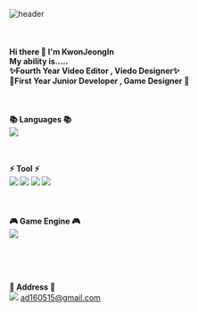  ![header](https://capsule-render.vercel.app/api?type=cylinder&color=auto&height=150&section=header&text=KwonJeongIn%GitHub&fontSize=30&fontAlignY=50&animation=blink&fontColor=FFFFFF)
</br>
</br>
</br>
</br>
<b> Hi there 👋 I'm KwonJeongIn </b></h3>
</br>
<b> My ability is.....</b></h3>
</br>
<b> ✨Fourth Year Video Editor , Viedo Designer✨</b></h3>
</br>
<b> 🌱First Year Junior Developer , Game Designer 🌱</b></h3>
</br>
</br>
</br>
</br>
<b>📚 Languages 📚</b></h3>
</br>
<img src="https://img.shields.io/badge/c%23-%23239120.svg?style=for-the-badge&logo=c-sharp&logoColor=white"/>
</p>
</br>
</br>
<b>⚡ Tool ⚡
</br>
<img src="https://img.shields.io/badge/github-181717?style=flat-square&logo=github&logoColor=white">
<img src="https://img.shields.io/badge/adobephotoshop-31A8FF?style=flat-square&logo=adobephotoshop&logoColor=white"/>
<img src="https://img.shields.io/badge/adobepremierepro-9999FF?style=flat-square&logo=adobepremierepro&logoColor=white"/>
<img src="https://img.shields.io/badge/adobeaftereffects-5A45FF?style=flat-square&logo=adobeaftereffects&logoColor=white"/>
</br>
</br>
</br>
</br>
🎮 Game Engine 🎮</b></h3>
</br>

<img src="https://img.shields.io/badge/unity-%23000000.svg?style=flat-square&logo=unity&logoColor=white"/>

</p>
</br>
</br>
</br>


<b>💌  Address 💌 </b></h3>
</br>
<img src="https://img.shields.io/badge/gmail-EA4335?style=flat-square&logo=gmail&logoColor=white"/> ad160515@gmail.com
</br>
</br>
</br>
</br>





<!--
<img src="https://img.shields.io/badge/unrealengine-%23313131.svg?style=flat-square&logo=unrealengine&logoColor=white"/>
![Kwonjeongin's github stats](https://github-readme-stats.vercel.app/api?username=Kwonjeongin&show_icons=true)
**Kwonjeongin/Kwonjeongin** is a ✨ _special_ ✨ repository because its `README.md` (this file) appears on your GitHub profile.

Here are some ideas to get you started:

- 🔭 I’m currently working on ...
- 🌱 I’m currently learning ...
- 👯 I’m looking to collaborate on ...
- 🤔 I’m looking for help with ...
- 💬 Ask me about ...
- 📫 How to reach me: ...
- 😄 Pronouns: ...
- ⚡ Fun fact: ...
-->
